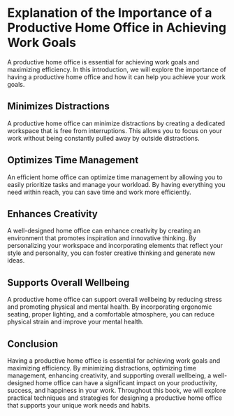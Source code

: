 Explanation of the Importance of a Productive Home Office in Achieving Work Goals
===============================================================================================

A productive home office is essential for achieving work goals and maximizing efficiency. In this introduction, we will explore the importance of having a productive home office and how it can help you achieve your work goals.

Minimizes Distractions
----------------------

A productive home office can minimize distractions by creating a dedicated workspace that is free from interruptions. This allows you to focus on your work without being constantly pulled away by outside distractions.

Optimizes Time Management
-------------------------

An efficient home office can optimize time management by allowing you to easily prioritize tasks and manage your workload. By having everything you need within reach, you can save time and work more efficiently.

Enhances Creativity
-------------------

A well-designed home office can enhance creativity by creating an environment that promotes inspiration and innovative thinking. By personalizing your workspace and incorporating elements that reflect your style and personality, you can foster creative thinking and generate new ideas.

Supports Overall Wellbeing
--------------------------

A productive home office can support overall wellbeing by reducing stress and promoting physical and mental health. By incorporating ergonomic seating, proper lighting, and a comfortable atmosphere, you can reduce physical strain and improve your mental health.

Conclusion
----------

Having a productive home office is essential for achieving work goals and maximizing efficiency. By minimizing distractions, optimizing time management, enhancing creativity, and supporting overall wellbeing, a well-designed home office can have a significant impact on your productivity, success, and happiness in your work. Throughout this book, we will explore practical techniques and strategies for designing a productive home office that supports your unique work needs and habits.
